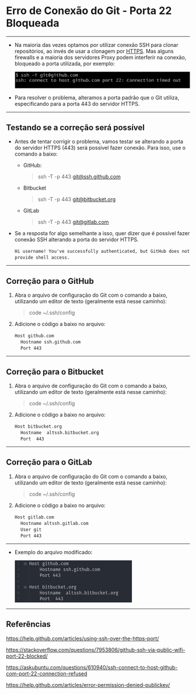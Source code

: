 Erro de Conexão do Git - Porta 22 Bloqueada
===============================================

--------------------

- Na maioria das vezes optamos por utilizar conexão SSH para clonar repositórios, ao invés de usar a clonagem por [HTTPS](https://help.github.com/articles/caching-your-github-password-in-git/). Mas alguns firewalls e a maioria dos servidores Proxy podem interferir na conexão, bloqueado a porta utilizada, por exemplo:

    ![](https://github.com/CristianAmbrosi/tutoriais/blob/master/images/error-port22-git.png)

- Para resolver o problema, alteramos a porta padrão que o Git utiliza, especificando para a porta 443 do servidor HTTPS.

--------------------

## Testando se a correção será possível

- Antes de tentar corrigir o problema, vamos testar se alterando a porta do servidor HTTPS (443) será possível fazer conexão. Para isso, use o comando a baixo:

    - GitHub:

        > ssh -T -p 443 git@ssh.github.com

    - Bitbucket

        > ssh -T -p 443 git@bitbucket.org

    - GitLab

        > ssh -T -p 443 git@gitlab.com

- Se a resposta for algo semelhante a isso, quer dizer que é possível fazer conexão SSH alterando a porta do servidor HTTPS.

    `Hi username! You've successfully authenticated, but GitHub does not provide shell access.`

--------------------

## Correção para o GitHub

1. Abra o arquivo de configuração do Git com o comando a baixo, utilizando um editor de texto (geralmente está nesse caminho):

    > code ~/.ssh/config

2. Adicione o código a baixo no arquivo:

    `Host github.com`</br>
    &nbsp;&nbsp;&nbsp;&nbsp;`Hostname ssh.github.com`</br>
    &nbsp;&nbsp;&nbsp;&nbsp;`Port 443`

--------------------

## Correção para o Bitbucket

1. Abra o arquivo de configuração do Git com o comando a baixo, utilizando um editor de texto (geralmente está nesse caminho):

    > code ~/.ssh/config

2. Adicione o código a baixo no arquivo:

    `Host bitbucket.org`</br>
    &nbsp;&nbsp;&nbsp;&nbsp;`Hostname  altssh.bitbucket.org`</br>
    &nbsp;&nbsp;&nbsp;&nbsp;`Port  443`

--------------------

## Correção para o GitLab

1. Abra o arquivo de configuração do Git com o comando a baixo, utilizando um editor de texto (geralmente está nesse caminho):

    > code ~/.ssh/config

2. Adicione o código a baixo no arquivo:

    `Host gitlab.com`</br>
    &nbsp;&nbsp;&nbsp;&nbsp;`Hostname altssh.gitlab.com`</br>
    &nbsp;&nbsp;&nbsp;&nbsp;`User git`</br>
    &nbsp;&nbsp;&nbsp;&nbsp;`Port 443`

--------------------

- Exemplo do arquivo modificado:

    ![](https://github.com/CristianAmbrosi/tutoriais/blob/master/images/correction-port-22-git.png)

--------------------

## Referências

https://help.github.com/articles/using-ssh-over-the-https-port/

https://stackoverflow.com/questions/7953806/github-ssh-via-public-wifi-port-22-blocked/

https://askubuntu.com/questions/610940/ssh-connect-to-host-github-com-port-22-connection-refused

https://help.github.com/articles/error-permission-denied-publickey/